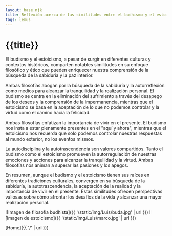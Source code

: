 ```yaml
---
layout: base.njk
title: Reflexión acerca de las similitudes entre el budhismo y el estoicismo 
tags: lemus
---
```


# {{title}}


El budismo y el estoicismo, a pesar de surgir en diferentes culturas y contextos históricos, comparten notables similitudes en su enfoque filosófico y ético que pueden enriquecer nuestra comprensión de la búsqueda de la sabiduría y la paz interior.

Ambas filosofías abogan por la búsqueda de la sabiduría y la autorreflexión como medios para alcanzar la tranquilidad y la realización personal. El budismo se centra en la eliminación del sufrimiento a través del desapego de los deseos y la comprensión de la impermanencia, mientras que el estoicismo se basa en la aceptación de lo que no podemos controlar y la virtud como el camino hacia la felicidad.

Ambas filosofías enfatizan la importancia de vivir en el presente. El budismo nos insta a estar plenamente presentes en el "aquí y ahora", mientras que el estoicismo nos recuerda que solo podemos controlar nuestras respuestas al mundo exterior, no los eventos mismos.

La autodisciplina y la autotrascendencia son valores compartidos. Tanto el budismo como el estoicismo promueven la autorregulación de nuestras emociones y acciones para alcanzar la tranquilidad y la virtud. Ambas filosofías nos animan a superar las pasiones y los apegos.

En resumen, aunque el budismo y el estoicismo tienen sus raíces en diferentes tradiciones culturales, convergen en su búsqueda de la sabiduría, la autotrascendencia, la aceptación de la realidad y la importancia de vivir en el presente. Estas similitudes ofrecen perspectivas valiosas sobre cómo afrontar los desafíos de la vida y alcanzar una mayor realización personal.

![Imagen de filosofia budhista]({{ '/static/img/Luis/buda.jpg' | url }})
![Imagen de estoicismo]({{ '/static/img/Luis/marco.jpg' | url }})


[Home]({{ '/' | url }})
